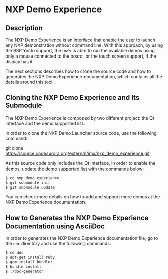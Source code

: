 # NXP Demo Experience

## Description

The NXP Demo Experience is an interface that enable the user to launch any NXP demonstration 
without command line. With this approach, by using the BSP Yocto support, the user is able 
to run the available demos using only a mouse connected to the board, or the touch screen support, if the display has it.

The next sections describes how to clone the source code and how to generates the NXP Demo Experience documentation, which contains all 
the details around this tool.

## Cloning the NXP Demo Experience and Its Submodule

The NXP Demo Experience is composed by two different project: the Qt interface and the demo supported list. 

In order to clone the NXP Demo Launcher source code, use the following command:

git clone https://source.codeaurora.org/external/imx/nxp_demo_experience.git

As this source code only includes the Qt interface, in order to enable the demos, update the demo supported list with the commands below: 

```bash
$ cd nxp_demo_experience
$ git submodule init
$ git submodule update
```

You can check more details on how to add and support more demos at the NXP Demo Experience documentation.

## How to Generates the NXP Demo Experience Documentation using AsciiDoc

In order to generates the NXP Demo Experience documentation file, go to the `doc` directory and use the following commands:

```bash
$ cd doc
$ apt-get install ruby
$ gem install bundler
$ bundle install
$ ./doc-generator
```

